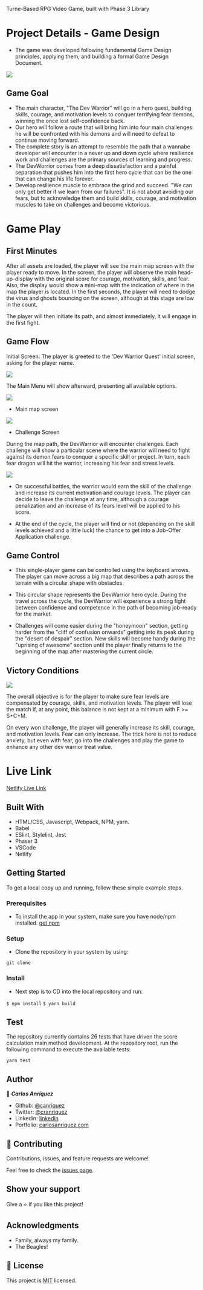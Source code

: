 Turne-Based RPG Video Game, built with Phase 3 Library

# Project Details - Game Design 
 
- The game was developed following fundamental Game Design principles, applying them, and building a formal Game Design Document. 


![](./src/docs/devwarrior.gif)

## Game Goal

 - The main character, "The Dev Warrior" will go in a hero quest, building skills, courage, and motivation levels to conquer terrifying fear demons, winning the once lost self-confidence back. 
 - Our hero will follow a route that will bring him into four main challenges: he will be confronted with his demons and will need to defeat to continue moving forward.
 - The complete story is an attempt to resemble the path that a wannabe developer will encounter in a never up and down cycle where resilience work and challenges are the primary sources of learning and progress.
 - The DevWorrior comes from a deep dissatisfaction and a painful separation that pushes him into the first hero cycle that can be the one that can change his life forever. 
- Develop resilience muscle to embrace the grind and succeed. "We can only get better if we learn from our failures". It is not about avoiding our fears, but to acknowledge them and build skills, courage, and motivation muscles to take on challenges and become victorious.


# Game Play

## First Minutes 
After all assets are loaded, the player will see the main map screen with the player ready to move. In the screen, the player will observe the main head-up-display with the original score for courage, motivation, skills, and fear. Also, the display would show a mini-map with the indication of where in the map the player is located. In the first seconds, the player will need to dodge the virus and ghosts bouncing on the screen, although at this stage are low in the count. 

The player will then initiate its path, and almost immediately, it will engage in the first fight.

## Game Flow

Initial Screen: The player is greeted to the 'Dev Warrior Quest' initial screen, asking for the player name.

![](./src/docs/screen1.png)

The Main Menu will show afterward, presenting all available options.

![](./src/docs/screen2.png)

- Main map screen 

![](./src/docs/screen3.png)

 

- Challenge Screen

During the map path, the DevWarrior will encounter challenges. Each challenge will show a particular scene where the warrior will need to fight against its demon fears to conquer a specific skill or project. In turn, each fear dragon will hit the warrior, increasing his fear and stress levels. 

![](./src/docs/screen4.png)

- On successful battles, the warrior would earn the skill of the challenge and increase its current motivation and courage levels. The player can decide to leave the challenge at any time, although a courage penalization and an increase of its fears level will be applied to his score.

- At the end of the cycle, the player will find or not (depending on the skill levels achieved and a little luck) the chance to get into a Job-Offer Application challenge. 

## Game Control

- This single-player game can be controlled using the keyboard arrows. The player can move across a big map that describes a path across the terrain with a circular shape with obstacles. 

- This circular shape represents the DevWarrior hero cycle. During the travel across the cycle, the DevWarrior will experience a strong fight between confidence and competence in the path of becoming job-ready for the market. 

- Challenges will come easier during the "honeymoon" section, getting harder from the "cliff of confusion onwards" getting into its peak during the "desert of despair" section. New skills will become handy during the "uprising of awesome" section until the player finally returns to the beginning of the map after mastering the current circle.

## Victory Conditions

![](./src/docs/screen5.png)

The overall objective is for the player to make sure fear levels are compensated by courage, skills, and motivation levels. The player will lose the match if, at any point, this balance is not kept at a minimum with F >= S+C+M.

On every won challenge, the player will generally increase its skill, courage, and motivation levels. Fear can only increase. The trick here is not to reduce anxiety, but even with fear, go into the challenges and play the game to enhance any other dev warrior treat value.

# Live Link

[Netlify Live Link](https://anriquez-rpg.netlify.app/)

## Built With

- HTML/CSS, Javascript, Webpack, NPM, yarn.
- Babel
- ESlint, Stylelint, Jest
- Phaser 3
- VSCode
- Netlify

## Getting Started


To get a local copy up and running, follow these simple example steps.

### Prerequisites
- To install the app in your system, make sure you have node/npm installed. [get npm](https://www.npmjs.com/get-npm)

### Setup
- Clone the repository in your system by using: 

``` git clone  ```

### Install
- Next step is to CD into the local repository and run:

``` $ npm install ```
``` $ yarn build ```

## Test
The repository currently contains 26 tests that have driven the score calculation main method development. At the repository root,  run the following command to execute the available tests:

``` yarn test ```

## Author

👤 ***Carlos Anriquez***

- Github: [@canriquez](https://github.com/canriquez)
- Twitter: [@cranriquez](https://twitter.com/cranriquez)
- Linkedin: [linkedin](https://www.linkedin.com/in/carlosanriquez/)
- Portfolio: [carlosanriquez.com](https://www.carlosanriquez.com)

## 🤝 Contributing

Contributions, issues, and feature requests are welcome!

Feel free to check the [issues page](issues/).

## Show your support

Give a ⭐️ if you like this project!

## Acknowledgments

- Family, always my family.
- The Beagles!

## 📝 License

This project is [MIT](./LICENSE) licensed.
